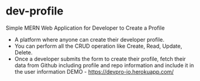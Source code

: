 # dev-profile
Simple MERN Web Application for Developer to Create a Profile
* A platform where anyone can create their developer profile.
* You can perform all the CRUD operation like Create, Read, Update, Delete.
* Once a developer submits the form to create their profile, fetch their data from Github including profile and repo information and include it in the user information
DEMO - https://devpro-io.herokuapp.com/

